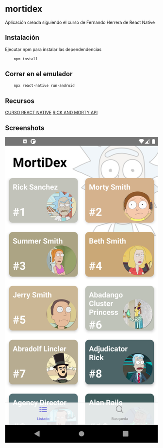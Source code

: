 # mortidex

Aplicación creada siguiendo el curso de Fernando Herrera de React Native

## Instalación

Ejecutar npm para instalar las dependendencias

```bash
    npm install
```

## Correr en el emulador

```bash
    npx react-native run-android
```

## Recursos
[CURSO REACT NATIVE](https://www.udemy.com/course/react-native-fh)
[RICK AND MORTY API](https://rickandmortyapi.com/)

## Screenshots
![Home de la aplicacion](https://raw.githubusercontent.com/javieralarcon77/mortidex/main/screenshots/home.png)